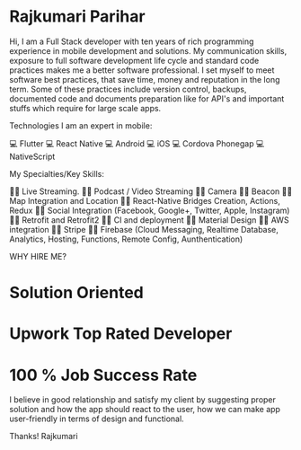 Rajkumari Parihar
=========

Hi, I am a Full Stack developer with ten years of rich programming experience in mobile development and solutions. My communication skills, exposure to full software development life cycle and standard code practices makes me a better software professional.
I set myself to meet software best practices, that save time, money and reputation in the long term. Some of these practices include version control, backups, documented code and documents preparation like for API's and important stuffs which require for large scale apps.

Technologies I am an expert in mobile:

💻 Flutter
💻 React Native
💻 Android 
💻 iOS 
💻 Cordova Phonegap
💻 NativeScript

My Specialties/Key Skills:

👩‍💻 Live Streaming.
👩‍💻 Podcast / Video Streaming
👩‍💻  Camera
👩‍💻  Beacon
👩‍💻  Map Integration and Location
👩‍💻 React-Native Bridges Creation, Actions, Redux
👩‍💻  Social Integration (Facebook, Google+, Twitter, Apple, Instagram)
👩‍💻  Retrofit and Retrofit2
👩‍💻  CI and deployment
👩‍💻  Material Design
👩‍💻 AWS integration
👩‍💻  Stripe 
👩‍💻  Firebase (Cloud Messaging, Realtime Database, Analytics, Hosting, Functions, Remote Config, Aunthentication)


WHY HIRE ME?

# Solution Oriented
# Upwork Top Rated Developer
# 100 % Job Success Rate


I believe in good relationship and satisfy my client by suggesting proper solution and how the app should react to the user, how we can make app user-friendly in terms of design and functional.



Thanks!
Rajkumari

